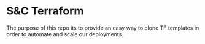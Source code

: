 # S&C Terraform
The purpose of this repo its to provide an easy way to clone TF templates in order to automate and scale our deployments.

